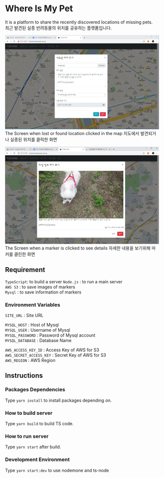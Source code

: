 # Where Is My Pet

It is a platform to share the recently discovered locations of missing pets.  
최근 발견된 실종 반려동물의 위치를 공유하는 플랫폼입니다.

![location selected](images/clicked.png)
The Screen when lost or found location clicked in the map 지도에서 발견되거나 실종된 위치를 클릭한 화면

![Detailed Info](images/info.png)
The Screen when a marker is clicked to see details 자세한 내용을 보기위해 마커를 클린한 화면

## Requirement

`TypeScript`: to build a server
`Node.js` : to run a main server  
`AWS S3` : to save images of markers  
`Mysql` : to save information of markers

### Environment Variables

`SITE_URL` : Site URL   

`MYSQL_HOST` : Host of Mysql  
`MYSQL_USER` : Username of Mysql  
`MYSQL_PASSWORD` : Password of Mysql account  
`MYSQL_DATABASE` : Database Name

`AWS_ACCESS_KEY_ID` : Access Key of AWS for S3  
`AWS_SECRET_ACCESS_KEY` : Secret Key of AWS for S3  
`AWS_REGION` : AWS Region

## Instructions

### Packages Dependencies

Type `yarn install` to install packages depending on.

### How to build server

Type `yarn build` to build TS code.

### How to run server

Type `yarn start` after build.

### Development Environment

Type `yarn start:dev` to use nodemone and ts-node
